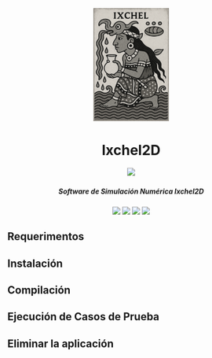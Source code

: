 <div align="center">
  <img
    src=".readme-images/ixchel2d.png"
    height="230"
  />
</div>
<h1 align="center">Ixchel2D</h1>

<div align="center">
  <!-- <img src=".readme-images/head-simulation.png" style="width:80%;"/> -->
  <img src="https://drive.google.com/file/d/11Q7QqwOcK9HVudGsR1PtiLxLcXW50jgM/view?usp=drive_link" style="width:80%;"/>
</div>

<h5 align="center">
  Software de Simulación Numérica Ixchel2D
</h5>

<div align="center">
  <img src="https://img.shields.io/badge/Linux-FCC624?style=for-the-badge&logo=linux&logoColor=black"/>
  <img src="https://img.shields.io/badge/Fortran-734F96?style=for-the-badge&logo=fortran&logoColor=white"/>
  <img src="https://img.shields.io/badge/NVIDIA-CUDA-76B900?style=for-the-badge&logo=nvidia&logoColor=white&labelColor=76B900&color=black"/>
  <img src="https://img.shields.io/badge/OpenACC-01B0F0?style=for-the-badge&logoColor=white"/>
</div>

Requerimentos
-------------


Instalación
-----------


Compilación
-----------


Ejecución de Casos de Prueba
----------------------------


Eliminar la aplicación
----------------------
